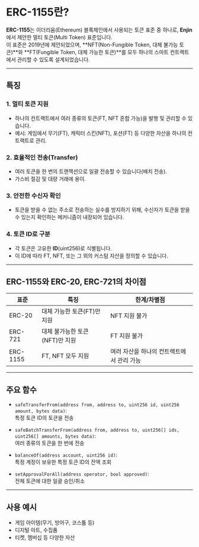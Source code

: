 
# ERC-1155란?

**ERC-1155**는 이더리움(Ethereum) 블록체인에서 사용되는 토큰 표준 중 하나로, **Enjin**에서 제안한 멀티 토큰(Multi Token) 표준입니다.  
이 표준은 2019년에 제안되었으며, **NFT(Non-Fungible Token, 대체 불가능 토큰)**와 **FT(Fungible Token, 대체 가능한 토큰)**를 모두 하나의 스마트 컨트랙트에서 관리할 수 있도록 설계되었습니다.

---

## 특징

### 1. 멀티 토큰 지원
- 하나의 컨트랙트에서 여러 종류의 토큰(FT, NFT 혼합 가능)을 발행 및 관리할 수 있습니다.
- 예시: 게임에서 무기(FT), 캐릭터 스킨(NFT), 포션(FT) 등 다양한 자산을 하나의 컨트랙트로 관리.

### 2. 효율적인 전송(Transfer)
- 여러 토큰을 한 번의 트랜잭션으로 일괄 전송할 수 있습니다(배치 전송).
- 가스비 절감 및 대량 거래에 용이.

### 3. 안전한 수신자 확인
- 토큰을 받을 수 없는 주소로 전송하는 실수를 방지하기 위해, 수신자가 토큰을 받을 수 있는지 확인하는 메커니즘이 내장되어 있습니다.

### 4. 토큰 ID로 구분
- 각 토큰은 고유한 **ID**(uint256)로 식별됩니다.
- 이 ID에 따라 FT, NFT, 또는 그 외의 커스텀 자산을 정의할 수 있습니다.

---

## ERC-1155와 ERC-20, ERC-721의 차이점

| 표준       | 특징                          | 한계/차별점                    |
|------------|-------------------------------|--------------------------------|
| ERC-20     | 대체 가능한 토큰(FT)만 지원   | NFT 지원 불가                  |
| ERC-721    | 대체 불가능한 토큰(NFT)만 지원| FT 지원 불가                   |
| ERC-1155   | FT, NFT 모두 지원             | 여러 자산을 하나의 컨트랙트에서 관리 가능 |

---

## 주요 함수

- `safeTransferFrom(address from, address to, uint256 id, uint256 amount, bytes data)`:  
  특정 토큰 ID의 토큰을 전송

- `safeBatchTransferFrom(address from, address to, uint256[] ids, uint256[] amounts, bytes data)`:  
  여러 종류의 토큰을 한 번에 전송

- `balanceOf(address account, uint256 id)`:  
  특정 계정이 보유한 특정 토큰 ID의 잔액 조회

- `setApprovalForAll(address operator, bool approved)`:  
  전체 토큰에 대한 일괄 승인/취소

---

## 사용 예시

- 게임 아이템(무기, 방어구, 코스튬 등)
- 디지털 아트, 수집품
- 티켓, 멤버십 등 다양한 자산
